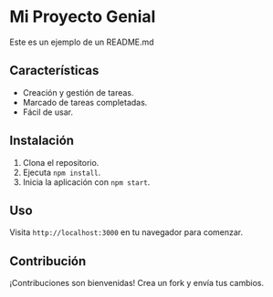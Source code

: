 # Mi Proyecto Genial

Este es un ejemplo de un README.md

## Características

- Creación y gestión de tareas.
- Marcado de tareas completadas.
- Fácil de usar.

## Instalación

1. Clona el repositorio.
2. Ejecuta `npm install`.
3. Inicia la aplicación con `npm start`.

## Uso

Visita `http://localhost:3000` en tu navegador para comenzar.

## Contribución

¡Contribuciones son bienvenidas! Crea un fork y envía tus cambios.
